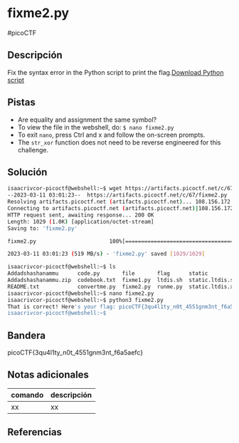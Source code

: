 # fixme2.py
#picoCTF 
## Descripción
Fix the syntax error in the Python script to print the flag.[Download Python script](https://artifacts.picoctf.net/c/67/fixme2.py)

## Pistas 
+ Are equality and assignment the same symbol?
+ To view the file in the webshell, do: `$ nano fixme2.py`
+ To exit `nano`, press Ctrl and x and follow the on-screen prompts.
+ The `str_xor` function does not need to be reverse engineered for this challenge.

## Solución
```bash
isaacrivcor-picoctf@webshell:~$ wget https://artifacts.picoctf.net/c/67/fixme2.py
--2023-03-11 03:01:23--  https://artifacts.picoctf.net/c/67/fixme2.py
Resolving artifacts.picoctf.net (artifacts.picoctf.net)... 108.156.172.42, 108.156.172.6, 108.156.172.120, ...
Connecting to artifacts.picoctf.net (artifacts.picoctf.net)|108.156.172.42|:443... connected.
HTTP request sent, awaiting response... 200 OK
Length: 1029 (1.0K) [application/octet-stream]
Saving to: 'fixme2.py'

fixme2.py                       100%[======================================================>]   1.00K  --.-KB/s    in 0s      

2023-03-11 03:01:23 (519 MB/s) - 'fixme2.py' saved [1029/1029]

isaacrivcor-picoctf@webshell:~$ ls
Addadshashanammu      code.py       file       flag      static                    strings
Addadshashanammu.zip  codebook.txt  fixme1.py  ltdis.sh  static.ltdis.strings.txt  warm
README.txt            convertme.py  fixme2.py  runme.py  static.ltdis.x86_64.txt
isaacrivcor-picoctf@webshell:~$ nano fixme2.py 
isaacrivcor-picoctf@webshell:~$ python3 fixme2.py 
That is correct! Here's your flag: picoCTF{3qu4l1ty_n0t_4551gnm3nt_f6a5aefc}
isaacrivcor-picoctf@webshell:~$ 
```
## Bandera
picoCTF{3qu4l1ty_n0t_4551gnm3nt_f6a5aefc}

## Notas adicionales
| comando | descripción |
|------------|---------------|
| xx | xx |

## Referencias
